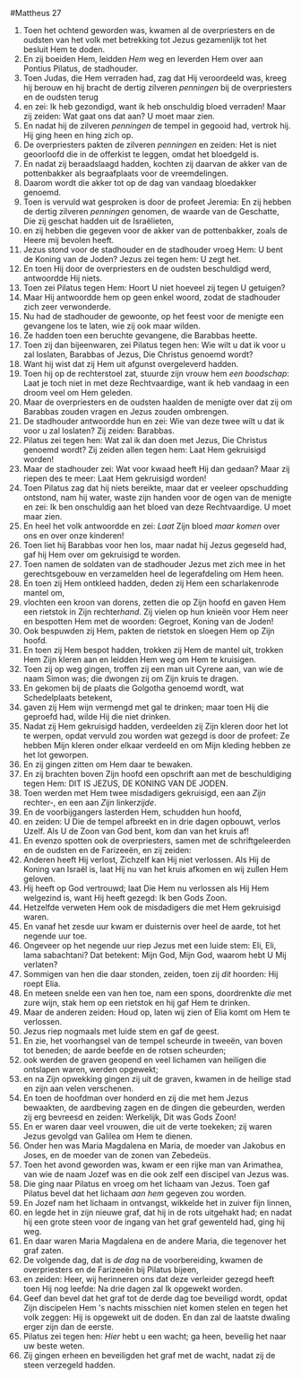 #Mattheus 27
1. Toen het ochtend geworden was, kwamen al de overpriesters en de oudsten van het volk met betrekking tot Jezus gezamenlijk tot het besluit Hem te doden.
2. En zij boeiden Hem, leidden *Hem* weg en leverden Hem over aan Pontius Pilatus, de stadhouder.
3. Toen Judas, die Hem verraden had, zag dat Hij veroordeeld was, kreeg hij berouw en hij bracht de dertig zilveren *penningen* bij de overpriesters en de oudsten terug
4. en zei: Ik heb gezondigd, want ik heb onschuldig bloed verraden! Maar zij zeiden: Wat gaat ons dat aan? U moet maar zien.
5. En nadat hij de zilveren *penningen* de tempel in gegooid had, vertrok hij. Hij ging heen en hing zich op.
6. De overpriesters pakten de zilveren *penningen* en zeiden: Het is niet geoorloofd die in de offerkist te leggen, omdat het bloedgeld is.
7. En nadat zij beraadslaagd hadden, kochten zij daarvan de akker van de pottenbakker als begraafplaats voor de vreemdelingen.
8. Daarom wordt die akker tot op de dag van vandaag bloedakker genoemd.
9. Toen is vervuld wat gesproken is door de profeet Jeremia: En zij hebben de dertig zilveren *penningen* genomen, de waarde van de Geschatte, Die zij geschat hadden uit de Israëlieten,
10. en zij hebben die gegeven voor de akker van de pottenbakker, zoals de Heere mij bevolen heeft.
11. Jezus stond voor de stadhouder en de stadhouder vroeg Hem: U bent de Koning van de Joden? Jezus zei tegen hem: U zegt het.
12. En toen Hij door de overpriesters en de oudsten beschuldigd werd, antwoordde Hij niets.
13. Toen zei Pilatus tegen Hem: Hoort U niet hoeveel zij tegen U getuigen?
14. Maar Hij antwoordde hem op geen enkel woord, zodat de stadhouder zich zeer verwonderde.
15. Nu had de stadhouder de gewoonte, op het feest voor de menigte een gevangene los te laten, wie zij ook maar wilden.
16. Ze hadden toen een beruchte gevangene, die Barabbas heette.
17. Toen zij dan bijeenwaren, zei Pilatus tegen hen: Wie wilt u dat ik voor u zal loslaten, Barabbas of Jezus, Die Christus genoemd wordt?
18. Want hij wist dat zij Hem uit afgunst overgeleverd hadden.
19. Toen hij op de rechterstoel zat, stuurde zijn vrouw hem *een boodschap*: Laat je toch niet in met deze Rechtvaardige, want ik heb vandaag in een droom veel om Hem geleden.
20. Maar de overpriesters en de oudsten haalden de menigte over dat zij om Barabbas zouden vragen en Jezus zouden ombrengen.
21. De stadhouder antwoordde hun en zei: Wie van deze twee wilt u dat ik voor u zal loslaten? Zij zeiden: Barabbas.
22. Pilatus zei tegen hen: Wat zal ik dan doen met Jezus, Die Christus genoemd wordt? Zij zeiden allen tegen hem: Laat Hem gekruisigd worden!
23. Maar de stadhouder zei: Wat voor kwaad heeft Hij dan gedaan? Maar zij riepen des te meer: Laat Hem gekruisigd worden!
24. Toen Pilatus zag dat hij niets bereikte, maar dat er veeleer opschudding ontstond, nam hij water, waste zijn handen voor de ogen van de menigte en zei: Ik ben onschuldig aan het bloed van deze Rechtvaardige. U moet maar zien.
25. En heel het volk antwoordde en zei: *Laat* Zijn bloed *maar komen* over ons en over onze kinderen!
26. Toen liet hij Barabbas voor hen los, maar nadat hij Jezus gegeseld had, gaf hij Hem over om gekruisigd te worden.
27. Toen namen de soldaten van de stadhouder Jezus met zich mee in het gerechtsgebouw en verzamelden heel de legerafdeling om Hem heen.
28. En toen zij Hem ontkleed hadden, deden zij Hem een scharlakenrode mantel om,
29. vlochten een kroon van dorens, zetten die op Zijn hoofd en gaven Hem een rietstok in Zijn rechter*hand*. Zij vielen op hun knieën voor Hem neer en bespotten Hem met de woorden: Gegroet, Koning van de Joden!
30. Ook bespuwden zij Hem, pakten de rietstok en sloegen Hem op Zijn hoofd.
31. En toen zij Hem bespot hadden, trokken zij Hem de mantel uit, trokken Hem Zijn kleren aan en leidden Hem weg om Hem te kruisigen.
32. Toen zij op weg gingen, troffen zij een man uit Cyrene aan, van wie de naam Simon was; die dwongen zij om Zijn kruis te dragen.
33. En gekomen bij de plaats die Golgotha genoemd wordt, wat Schedelplaats betekent,
34. gaven zij Hem wijn vermengd met gal te drinken; maar toen Hij die geproefd had, wilde Hij die niet drinken.
35. Nadat zij Hem gekruisigd hadden, verdeelden zij Zijn kleren door het lot te werpen, opdat vervuld zou worden wat gezegd is door de profeet: Ze hebben Mijn kleren onder elkaar verdeeld en om Mijn kleding hebben ze het lot geworpen.
36. En zij gingen zitten om Hem daar te bewaken.
37. En zij brachten boven Zijn hoofd een opschrift aan met de beschuldiging tegen Hem: DIT IS JEZUS, DE KONING VAN DE JODEN.
38. Toen werden met Hem twee misdadigers gekruisigd, een aan *Zijn* rechter-, en een aan *Zijn* linker*zijde*.
39. En de voorbijgangers lasterden Hem, schudden hun hoofd,
40. en zeiden: U Die de tempel afbreekt en in drie dagen opbouwt, verlos Uzelf. Als U de Zoon van God bent, kom dan van het kruis af!
41. En evenzo spotten ook de overpriesters, samen met de schriftgeleerden en de oudsten en de Farizeeën, en zij zeiden:
42. Anderen heeft Hij verlost, Zichzelf kan Hij niet verlossen. Als Hij de Koning van Israël is, laat Hij nu van het kruis afkomen en wij zullen Hem geloven.
43. Hij heeft op God vertrouwd; laat Die Hem nu verlossen als Hij Hem welgezind is, want Hij heeft gezegd: Ik ben Gods Zoon.
44. Hetzelfde verweten Hem ook de misdadigers die met Hem gekruisigd waren.
45. En vanaf het zesde uur kwam er duisternis over heel de aarde, tot het negende uur toe.
46. Ongeveer op het negende uur riep Jezus met een luide stem: Eli, Eli, lama sabachtani? Dat betekent: Mijn God, Mijn God, waarom hebt U Mij verlaten?
47. Sommigen van hen die daar stonden, zeiden, toen zij *dit* hoorden: Hij roept Elia.
48. En meteen snelde een van hen toe, nam een spons, doordrenkte *die* met zure wijn, stak hem op een rietstok en hij gaf Hem te drinken.
49. Maar de anderen zeiden: Houd op, laten wij zien of Elia komt om Hem te verlossen.
50. Jezus riep nogmaals met luide stem en gaf de geest.
51. En zie, het voorhangsel van de tempel scheurde in tweeën, van boven tot beneden; de aarde beefde en de rotsen scheurden;
52. ook werden de graven geopend en veel lichamen van heiligen die ontslapen waren, werden opgewekt;
53. en na Zijn opwekking gingen zij uit de graven, kwamen in de heilige stad en zijn aan velen verschenen.
54. En toen de hoofdman over honderd en zij die met hem Jezus bewaakten, de aardbeving zagen en de dingen die gebeurden, werden zij erg bevreesd en zeiden: Werkelijk, Dit was Gods Zoon!
55. En er waren daar veel vrouwen, die uit de verte toekeken; zij waren Jezus gevolgd van Galilea om Hem te dienen.
56. Onder hen was Maria Magdalena en Maria, de moeder van Jakobus en Joses, en de moeder van de zonen van Zebedeüs.
57. Toen het avond geworden was, kwam er een rijke man van Arimathea, van wie de naam Jozef was en die ook zelf een discipel van Jezus was.
58. Die ging naar Pilatus en vroeg om het lichaam van Jezus. Toen gaf Pilatus bevel dat het lichaam *aan hem* gegeven zou worden.
59. En Jozef nam het lichaam in ontvangst, wikkelde het in zuiver fijn linnen,
60. en legde het in zijn nieuwe graf, dat hij in de rots uitgehakt had; en nadat hij een grote steen voor de ingang van het graf gewenteld had, ging hij weg.
61. En daar waren Maria Magdalena en de andere Maria, die tegenover het graf zaten.
62. De volgende dag, dat is *de dag* na de voorbereiding, kwamen de overpriesters en de Farizeeën bij Pilatus bijeen,
63. en zeiden: Heer, wij herinneren ons dat deze verleider gezegd heeft toen Hij nog leefde: Na drie dagen zal Ik opgewekt worden.
64. Geef dan bevel dat het graf tot de derde dag toe beveiligd wordt, opdat Zijn discipelen Hem 's nachts misschien niet komen stelen en tegen het volk zeggen: Hij is opgewekt uit de doden. En dan zal de laatste dwaling erger zijn dan de eerste.
65. Pilatus zei tegen hen: *Hier* hebt u een wacht; ga heen, beveilig het naar uw beste weten.
66. Zij gingen erheen en beveiligden het graf met de wacht, nadat zij de steen verzegeld hadden.
